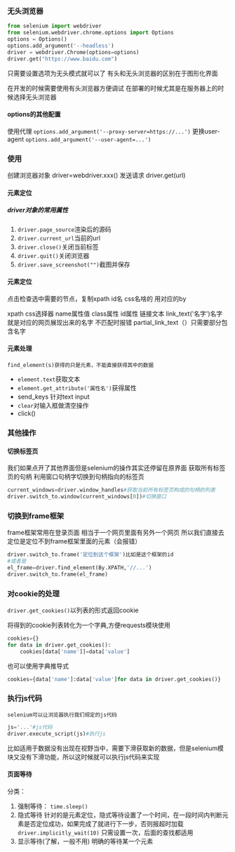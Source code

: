 ### 无头浏览器
```python
from selenium import webdriver  
from selenium.webdriver.chrome.options import Options  
options = Options()  
options.add_argument('--headless')  
driver = webdriver.Chrome(options=options)  
driver.get("https://www.baidu.com")
```
只需要设置选项为无头模式就可以了
有头和无头浏览器的区别在于图形化界面

在开发的时候需要使用有头浏览器方便调试
在部署的时候尤其是在服务器上的时候选择无头浏览器

#### options的其他配置
使用代理
`options.add_argument('--proxy-server=https://...')`
更换user-agent
`options.add_argument('--user-agent=...')`
### 使用
创建浏览器对象
driver=webdriver.xxx()
发送请求
driver.get(url)

#### 元素定位
##### driver对象的常用属性
1. `driver.page_source`渲染后的源码
2. `driver.current_url`当前的url
3. `driver.close()`关闭当前标签
4. `driver.quit()`关闭浏览器
5. `driver.save_screenshot("")`截图并保存

#### 元素定位
点击检查选中需要的节点，复制xpath id名 css名啥的
用对应的by

xpath css选择器 name属性值 class属性 id属性
链接文本 link_text('名字')名字就是对应的网页展现出来的名字 不匹配时报错
partial_link_text（）只需要部分包含名字

#### 元素处理
	find_element(s)获得的只是元素，不能直接获得其中的数据
* `element.text`获取文本 
* `element.get_attribute('属性名')`获得属性
* send_keys  针对text input
* `clear`对输入框做清空操作
* click()

### 其他操作
#### 切换标签页
我们如果点开了其他界面但是selenium的操作其实还停留在原界面
获取所有标签页的句柄
利用窗口句柄字切换到句柄指向的标签页
```python
current_windows=driver.window_handles#获取当前所有标签页构成的句柄的列表
driver.switch_to.window(current_windows[0])#切换窗口
```

### 切换到frame框架
frame框架常用在登录页面
相当于一个网页里面有另外一个网页
所以我们直接去定位是定位不到frame框架里面的元素（会报错）
```python
driver.switch_to.frame('定位到这个框架')比如是这个框架的id
#或者是
el_frame=driver.find_element(By.XPATH,'//...')
driver.switch_to.frame(el_frame)
```

### 对cookie的处理
`driver.get_cookies()`以列表的形式返回cookie

将得到的cookie列表转化为一个字典,方便requests模块使用
```python
cookies={}
for data in driver.get_cookies():
	cookies[data['name']]=data['value']
```
也可以使用字典推导式
```python
cookies={data['name']:data['value']for data in driver.get_cookies()}
```

### 执行js代码
	selenium可以让浏览器执行我们规定的js代码
```python
js='...'#js代码
driver.execute_script(js)#执行js
```
比如适用于数据没有出现在视野当中，需要下滑获取新的数据，但是selenium模块又没有下滑功能，所以这时候就可以执行js代码来实现

#### 页面等待
分类：
1. 强制等待：
	`time.sleep()`
2. 隐式等待
	针对的是元素定位，隐式等待设置了一个时间，在一段时间内判断元素是否定位成功，如果完成了就进行下一步，否则报超时加载
	`driver.implicitly_wait(10)`
	只需设置一次，后面的查找都适用
3. 显示等待(了解，一般不用)
	明确的等待某一个元素

